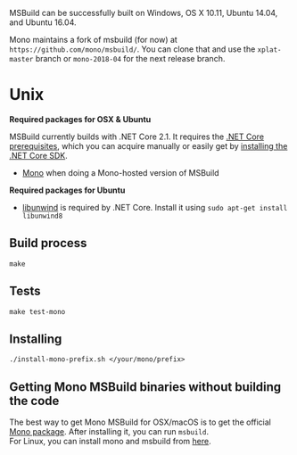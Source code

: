 MSBuild can be successfully built on Windows, OS X 10.11, Ubuntu 14.04, and Ubuntu 16.04.

Mono maintains a fork of msbuild (for now) at `https://github.com/mono/msbuild/`. You can clone that and use the `xplat-master` branch or `mono-2018-04` for the next release branch.

# Unix #

**Required packages for OSX & Ubuntu**

MSBuild currently builds with .NET Core 2.1. It requires the [.NET Core prerequisites](https://github.com/dotnet/core/blob/master/Documentation/prereqs.md), which you can acquire manually or easily get by [installing the .NET Core SDK](https://dot.net/core).

* [Mono](http://www.mono-project.com/download/) when doing a Mono-hosted version of MSBuild

**Required packages for Ubuntu**
* [libunwind](http://www.nongnu.org/libunwind/index.html) is required by .NET Core. Install it using `sudo apt-get install libunwind8`

## Build process ##

```make```

## Tests ##

```make test-mono```

## Installing ##

`./install-mono-prefix.sh </your/mono/prefix>`

## Getting Mono MSBuild binaries without building the code ##
The best way to get Mono MSBuild for OSX/macOS is to get the official [Mono package](http://www.mono-project.com/download/#download-mac). After installing it, you can run `msbuild`.
<br/>
For Linux, you can install mono and msbuild from [here](http://www.mono-project.com/download/#download-lin).